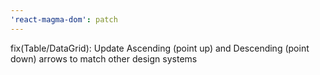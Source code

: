 ```yaml
---
'react-magma-dom': patch
---
```


fix(Table/DataGrid): Update Ascending (point up) and Descending (point down) arrows to match other design systems